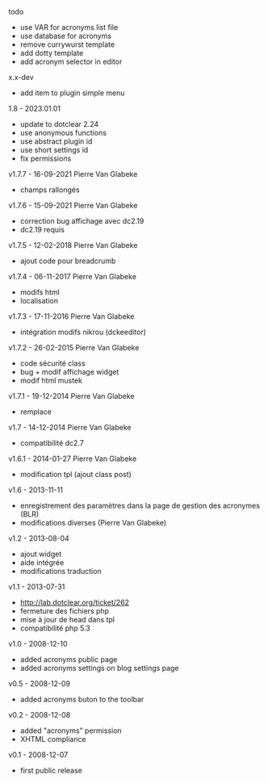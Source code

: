 todo
* use VAR for acronyms list file
* use database for acronyms
* remove currywurst template
* add dotty template
* add acronym selector in editor

x.x-dev
* add item to plugin simple menu

1.8 - 2023.01.01
* update to dotclear 2.24
* use anonymous functions
* use abstract plugin id
* use short settings id
* fix permissions

v1.7.7 - 16-09-2021 Pierre Van Glabeke
* champs rallongés

v1.7.6 - 15-09-2021 Pierre Van Glabeke
* correction bug affichage avec dc2.19
* dc2.19 requis

v1.7.5 - 12-02-2018 Pierre Van Glabeke
* ajout code pour breadcrumb

v1.7.4 - 06-11-2017 Pierre Van Glabeke
* modifs html
* localisation

v1.7.3 - 17-11-2016 Pierre Van Glabeke
* intégration modifs nikrou (dckeeditor)

v1.7.2 - 26-02-2015 Pierre Van Glabeke
* code sécurité class
* bug + modif affichage widget
* modif html mustek

v1.7.1 - 19-12-2014 Pierre Van Glabeke
* <abbr> remplace <acronym>

v1.7 - 14-12-2014 Pierre Van Glabeke
* compatibilité dc2.7

v1.6.1 - 2014-01-27 Pierre Van Glabeke
* modification tpl (ajout class post)

v1.6 - 2013-11-11
* enregistrement des paramètres dans la page de gestion des acronymes (BLR)
* modifications diverses (Pierre Van Glabeke)

v1.2 - 2013-08-04
* ajout widget
* aide intégrée
* modifications traduction

v1.1 - 2013-07-31
* http://lab.dotclear.org/ticket/262
* fermeture des fichiers php
* mise à jour de head dans tpl
* compatibilité php 5.3

v1.0 - 2008-12-10
* added acronyms public page
* added acronyms settings on blog settings page

v0.5 - 2008-12-09
* added acronyms buton to the toolbar

v0.2 - 2008-12-08
* added "acronyms" permission
* XHTML compliance

v0.1 - 2008-12-07
* first public release
